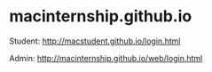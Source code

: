 # macinternship.github.io

Student: http://macstudent.github.io/login.html

Admin: http://macinternship.github.io/web/login.html
